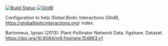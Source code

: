 [![Build Status](https://travis-ci.com/zedomel/bartomeus2008.svg)](https://travis-ci.com/zedomel/bartomeus2008) [![GloBI](http://api.globalbioticinteractions.org/interaction.svg?accordingTo=globi:zedomel/bartomeus2008)](http://globalbioticinteractions.org/?accordingTo=globi:zedomel/bartomeus2008)

Configuration to help Global Biotic Interactions (GloBI, https://globalbioticinteractions.org) index: 

Bartomeus, Ignasi (2013): Plant-Pollinator Network Data. figshare. Dataset. https://doi.org/10.6084/m9.figshare.154863.v1
